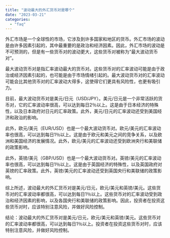 ```yaml
---
title: "波动最大的外汇货币对是哪个"
date: "2023-03-21"
categories: 
  - "faq"
---
```


外汇市场是一个全球性的市场，它涉及到许多国家和地区的货币。外汇市场的波动是由许多因素引起的，其中最重要的是政治和经济因素。因此，外汇市场的波动是不可预测的，但是有一些货币对的波动更大，这些货币对被称为“最大波动货币对”。

最大波动货币对是指汇率波动最大的货币对。这些货币对的汇率波动可能是由于政治或经济因素引起的，也可能是由于市场情绪引起的。最大波动货币对的汇率波动可能会比其他货币对的汇率波动大得多，这使得它们更具有风险性，也更有吸引力。

目前，最大波动货币对是美元/日元（USD/JPY）。美元/日元是一个非常活跃的货币对，它的汇率波动率很高，可以达到每日2％以上。这是由于日本经济的特殊性，以及日本政府对日元的汇率政策。此外，美元/日元的汇率波动还受到美国经济和政治的影响。

此外，欧元/美元（EUR/USD）也是一个最大波动货币对。欧元/美元的汇率波动率也很高，可以达到每日1％以上。这是由于欧元和美元之间的竞争关系，以及欧洲和美国经济的发展情况。此外，欧元/美元的汇率波动还受到欧洲央行和美联储的政策影响。

此外，英镑/美元（GBP/USD）也是一个最大波动货币对。英镑/美元的汇率波动率也很高，可以达到每日1％以上。这是由于英国经济的特殊性，以及英国政府对英镑的汇率政策。此外，英镑/美元的汇率波动还受到英国央行和美联储的政策影响。

综上所述，波动最大的外汇货币对是美元/日元，欧元/美元和英镑/美元。这些货币对的汇率波动率都很高，可以达到每日1％以上。这些货币对的汇率波动受到政治和经济因素的影响，以及各国央行和美联储的政策影响。因此，投资者在投资这些货币对时，应该特别注意风险，并做好风险控制。

结论：波动最大的外汇货币对是美元/日元，欧元/美元和英镑/美元。这些货币对的汇率波动率都很高，可以达到每日1％以上。投资者在投资这些货币对时，应该特别注意风险，并做好风险控制。
